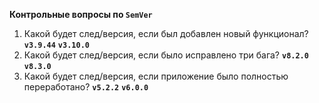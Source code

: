 **Контрольные вопросы по `SemVer`**

1. Какой будет след/версия, если был добавлен новый функционал?
**`v3.9.44`**
**`v3.10.0`**
2. Какой будет след/версия, если было исправлено три бага?
**`v8.2.0`**
**`v8.3.0`**
3. Какой будет след/версия, если приложение было полностью переработано?
**`v5.2.2`**
**`v6.0.0`**
